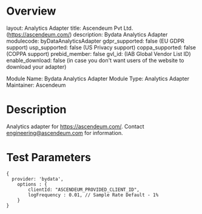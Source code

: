 # Overview

layout: Analytics Adapter
title: Ascendeum Pvt Ltd. (https://ascendeum.com/)
description: Bydata Analytics Adapter
modulecode: byDataAnalyticsAdapter
gdpr_supported: false   (EU GDPR support)
usp_supported: false    (US Privacy support)
coppa_supported: false  (COPPA support)
prebid_member: false
gvl_id:                      (IAB Global Vendor List ID)
enable_download: false       (in case you don't want users of the website to download your adapter)

Module Name: Bydata Analytics Adapter
Module Type: Analytics Adapter
Maintainer: Ascendeum

# Description

Analytics adapter for https://ascendeum.com/. Contact engineering@ascendeum.com for information.

# Test Parameters

```
{
  provider: 'bydata',
    options : {
        clientId: "ASCENDEUM_PROVIDED_CLIENT_ID",   
        logFrequency : 0.01, // Sample Rate Default - 1%  
    }
}
```


